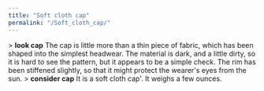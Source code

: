 ```yaml
---
title: "Soft cloth cap"
permalink: "/Soft_cloth_cap/"
---
```


\> **look cap**
The cap is little more than a thin piece of fabric, which has been
shaped
into the simplest headwear. The material is dark, and a little dirty,
so
it is hard to see the pattern, but it appears to be a simple check.
The
rim has been stiffened slightly, so that it might protect the wearer's
eyes from the sun.
\> **consider cap**
It is a soft cloth cap'.
It weighs a few ounces.